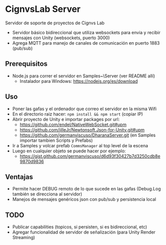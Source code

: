 # CignvsLab Server
Servidor de soporte de proyectos de Cignvs Lab

- Servidor básico bidireccional que utiliza websockets para envia y recibir mensajes con Unity (websockets, puerto 3000)
- Agrega MQTT para manejo de canales de comunicación en puerto 1883 (pub/sub)

## Prerequisitos
- Node.js para correr el servidor en Samples~\Server (ver README allí)
  - Instalador para Windows: https://nodejs.org/es/download

## Uso
- Poner las gafas y el ordenador que correo el servidor en la misma Wifi
- En el directorio raiz hacer: `npm install && npm start` (copiar IP)
- Abrir proyecto de Unity e importar packages por url:
  - https://github.com/endel/NativeWebSocket.git#upm
  - https://github.com/jilleJr/Newtonsoft.Json-for-Unity.git#upm
  - https://github.com/germanviscuso/DharanaServer.git (en Samples importar tambien Scripts y Prefabs)
- Ir a Samples y volcar prefab `CommsManager` al top level de la escena
- Luego en cualquier objeto se puede hacer por ejemplo:
  - https://gist.github.com/germanviscuso/d6d93f30427b7d3250cdb8e9870d9836

## Ventajas
- Permite hacer DEBUG remoto de lo que sucede en las gafas (Debug.Log también se direcciona al servidor)
- Manejos de mensajes genéricos json con pub/sub y persistencia local

## TODO
- Publicar capabilities (topicos, si persisten, si es bidireccional, etc)
- Agregar funcionalidad de servidor de señalización (para Unity Render Streaming)